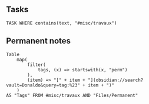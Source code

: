 ## Tasks 
```dataview
TASK WHERE contains(text, "#misc/travaux")
```
## Permanent notes
```dataview
Table 
	map(
		filter(
			tags, (x) => startswith(x, "perm")
		),
		(item) => "[" + item + "](obsidian://search?vault=Donaldo&query=tag:%23" + item + ")"
	)
AS "Tags" FROM #misc/travaux AND "Files/Permanent"
```
